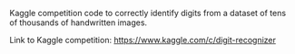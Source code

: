 Kaggle competition code to correctly identify digits from a dataset of tens of thousands of handwritten images.

Link to Kaggle competition:
https://www.kaggle.com/c/digit-recognizer
